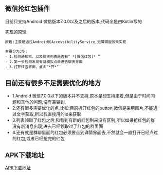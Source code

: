 ## 微信抢红包插件

目前只支持Android 微信版本7.0.0以及之后的版本,代码全是由Kotlin写的

实现的原理:

    原理:主要是通过Android的AccessibilityService,无障碍服务来实现
    
    主要分为3步:
    - 1.检测通知栏、以及聊天列表是否有“ *[微信红包]* ”
    - 2.第一步检测发现有就模拟点击进去聊天界面
    - 3.打开红包界面、点击“*开*”
## 目前还有很多不足需要优化的地方

   - 1.Android 微信7.0.0以下的版本并不支持,原本是想支持来着,但是由于时间问题和其他的问题,没有兼容到.
   - 2.还有很多需要优化的点,比如:目前拆开红包的button,微信是采用图片,不能通过文字获取,所以我直接用的id来获取
   - 3.列表领取了红包之后,和看到有新的红包到来没有区别,所以如果抢红包的群没有新消息出现,进去已经领取过了红包的群里面
   - 4.还有就是群聊里面的红包必须要点到详情界面去,不然就会一直打开已经点过的红包,或者已经抢完的红包
   
## APK下载地址
   [APK下载地址](https://github.com/scorpioLt/WXMoneyPlugin/blob/master/apk/app-release.apk)

